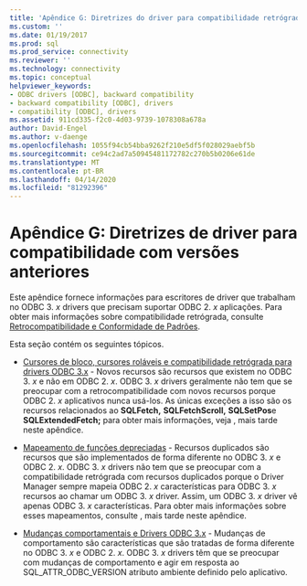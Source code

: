 ```yaml
---
title: 'Apêndice G: Diretrizes do driver para compatibilidade retrógrada | Microsoft Docs'
ms.custom: ''
ms.date: 01/19/2017
ms.prod: sql
ms.prod_service: connectivity
ms.reviewer: ''
ms.technology: connectivity
ms.topic: conceptual
helpviewer_keywords:
- ODBC drivers [ODBC], backward compatibility
- backward compatibility [ODBC], drivers
- compatibility [ODBC], drivers
ms.assetid: 911cd335-f2c0-4d03-9739-1078308a678a
author: David-Engel
ms.author: v-daenge
ms.openlocfilehash: 1055f94cb54bba9262f210e5df5f028029aebf5b
ms.sourcegitcommit: ce94c2ad7a50945481172782c270b5b0206e61de
ms.translationtype: MT
ms.contentlocale: pt-BR
ms.lasthandoff: 04/14/2020
ms.locfileid: "81292396"
---
```

# <a name="appendix-g-driver-guidelines-for-backward-compatibility"></a>Apêndice G: Diretrizes de driver para compatibilidade com versões anteriores
Este apêndice fornece informações para escritores de driver que trabalham no ODBC 3. *x* drivers que precisam suportar ODBC 2. *x* aplicações. Para obter mais informações sobre compatibilidade retrógrada, consulte [Retrocompatibilidade e Conformidade de Padrões](../../../odbc/reference/develop-app/backward-compatibility-and-standards-compliance.md).  
  
 Esta seção contém os seguintes tópicos.  
  
-   [Cursores de bloco, cursores roláveis e compatibilidade retrógrada para drivers ODBC 3.x](../../../odbc/reference/appendixes/block-cursors-scrollable-cursors-and-backward-compatibility.md) - Novos recursos são recursos que existem no ODBC 3. *x* e não em ODBC 2. *x*. ODBC 3. *x* drivers geralmente não tem que se preocupar com a retrocompatibilidade com novos recursos porque ODBC 2. *x* aplicativos nunca usá-los. As únicas exceções a isso são os recursos relacionados ao **SQLFetch,** **SQLFetchScroll,** **SQLSetPos**e **SQLExtendedFetch;** para obter mais informações, veja , mais tarde neste apêndice.  
  
-   [Mapeamento de funções depreciadas](../../../odbc/reference/appendixes/mapping-deprecated-functions.md) - Recursos duplicados são recursos que são implementados de forma diferente no ODBC 3. *x* e ODBC 2. *x*. ODBC 3. *x* drivers não tem que se preocupar com a compatibilidade retrógrada com recursos duplicados porque o Driver Manager sempre mapeia ODBC 2. *x* características para ODBC 3. *x* recursos ao chamar um ODBC 3. *x* driver. Assim, um ODBC 3. *x* driver vê apenas ODBC 3. *x* características. Para obter mais informações sobre esses mapeamentos, consulte , mais tarde neste apêndice.  
  
-   [Mudanças comportamentais e Drivers ODBC 3.x](../../../odbc/reference/appendixes/behavioral-changes-and-odbc-3-x-drivers.md) - Mudanças de comportamento são características que são tratadas de forma diferente no ODBC 3. *x* e ODBC 2. *x*. ODBC 3. *x* drivers têm que se preocupar com mudanças de comportamento e agir em resposta ao SQL_ATTR_ODBC_VERSION atributo ambiente definido pelo aplicativo.
